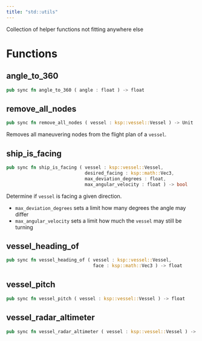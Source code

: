 ```yaml
---
title: "std::utils"
---
```


Collection of helper functions not fitting anywhere else

# Functions


## angle_to_360

```rust
pub sync fn angle_to_360 ( angle : float ) -> float
```



## remove_all_nodes

```rust
pub sync fn remove_all_nodes ( vessel : ksp::vessel::Vessel ) -> Unit
```

Removes all maneuvering nodes from the flight plan of a `vessel`.

## ship_is_facing

```rust
pub sync fn ship_is_facing ( vessel : ksp::vessel::Vessel,
                             desired_facing : ksp::math::Vec3,
                             max_deviation_degrees : float,
                             max_angular_velocity : float ) -> bool
```

Determine if `vessel` is facing a given direction.

* `max_deviation_degrees` sets a limit how many degrees the angle may differ
* `max_angular_velocity` sets a limit how much the `vessel` may still be turning

## vessel_heading_of

```rust
pub sync fn vessel_heading_of ( vessel : ksp::vessel::Vessel,
                                face : ksp::math::Vec3 ) -> float
```



## vessel_pitch

```rust
pub sync fn vessel_pitch ( vessel : ksp::vessel::Vessel ) -> float
```



## vessel_radar_altimeter

```rust
pub sync fn vessel_radar_altimeter ( vessel : ksp::vessel::Vessel ) -> float
```


